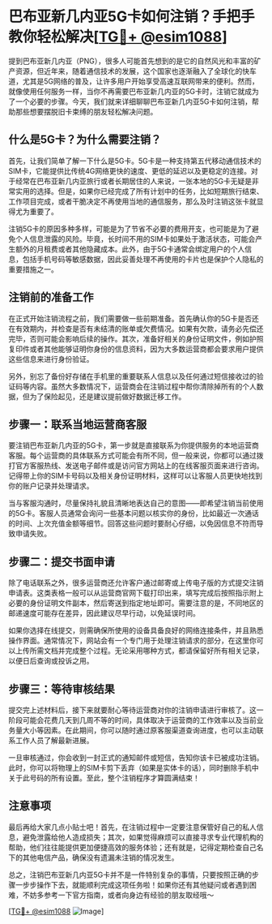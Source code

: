 # 巴布亚新几内亚5G卡如何注销？手把手教你轻松解决[[TG💪+ @esim1088](https://t.me/s/esim1088)]

提到巴布亚新几内亚（PNG），很多人可能首先想到的是它的自然风光和丰富的矿产资源，但近年来，随着通信技术的发展，这个国家也逐渐融入了全球化的快车道，尤其是5G网络的普及，让许多用户开始享受高速互联网带来的便利。然而，就像使用任何服务一样，当你不再需要巴布亚新几内亚的5G卡时，注销它就成为了一个必要的步骤。今天，我们就来详细聊聊巴布亚新几内亚5G卡如何注销，帮助那些想要摆脱旧卡束缚的朋友轻松解决问题。

## 什么是5G卡？为什么需要注销？

首先，让我们简单了解一下什么是5G卡。5G卡是一种支持第五代移动通信技术的SIM卡，它能提供比传统4G网络更快的速度、更低的延迟以及更稳定的连接。对于经常在巴布亚新几内亚旅行或者长期居住的人来说，一张本地的5G卡无疑是非常实用的选择。但是，如果你已经完成了所有计划中的任务，比如短期旅行结束、工作项目完成，或者干脆决定不再使用当地的通信服务，那么及时注销这张卡就显得尤为重要了。

注销5G卡的原因多种多样，可能是为了节省不必要的费用开支，也可能是为了避免个人信息泄露的风险。毕竟，长时间不用的SIM卡如果处于激活状态，可能会产生额外的月租费或者其他隐藏成本。此外，由于5G卡通常会绑定用户的个人信息，包括手机号码等敏感数据，因此妥善处理不再使用的卡片也是保护个人隐私的重要措施之一。

## 注销前的准备工作

在正式开始注销流程之前，我们需要做一些前期准备。首先确认你的5G卡是否还在有效期内，并检查是否有未结清的账单或欠费情况。如果有欠款，请务必先偿还完毕，否则可能会影响后续的操作。其次，准备好相关的身份证明文件，例如护照复印件或者其他能够证明你身份的信息资料，因为大多数运营商都会要求用户提供这些信息来进行身份验证。

另外，别忘了备份好存储在手机里的重要联系人信息以及任何通过短信接收过的验证码等内容。虽然大多数情况下，运营商会在注销过程中帮你清除掉所有的个人数据，但为了保险起见，还是建议提前做好数据迁移工作。

## 步骤一：联系当地运营商客服

要注销巴布亚新几内亚的5G卡，第一步就是直接联系为你提供服务的本地运营商客服。每个运营商的具体联系方式可能会有所不同，但一般来说，你都可以通过拨打官方客服热线、发送电子邮件或是访问官方网站上的在线客服页面来进行咨询。记得带上你的SIM卡号码以及相关身份证明材料，这样可以让客服人员更快地找到你的账户记录并处理请求。

当与客服沟通时，尽量保持礼貌且清晰地表达自己的意图——即希望注销当前使用的5G卡。客服人员通常会询问一些基本问题以核实你的身份，比如最近一次通话的时间、上次充值金额等细节。回答这些问题时要耐心仔细，以免因信息不符而导致申请失败。

## 步骤二：提交书面申请

除了电话联系之外，很多运营商还允许客户通过邮寄或上传电子版的方式提交注销申请表。这类表格一般可以从运营商官网下载打印出来，填写完成后按照指示附上必要的身份证明文件副本，然后寄送到指定地址即可。需要注意的是，不同地区的邮递速度可能存在差异，因此建议尽早行动，以免延误时间。

如果你选择在线提交，则需确保所使用的设备具备良好的网络连接条件，并且熟悉操作界面。通常情况下，网站会有一个专门用于处理注销请求的部分，在这里你可以上传所需文档并完成整个过程。无论采用哪种方式，都请保留好所有相关记录，以便日后查询或投诉之用。

## 步骤三：等待审核结果

提交完上述材料后，接下来就要耐心等待运营商对你的注销申请进行审核了。这一阶段可能会花费几天到几周不等的时间，具体取决于运营商的工作效率以及当前业务量大小等因素。在此期间，你可以随时通过原客服渠道查询进度，也可以主动联系工作人员了解最新进展。

一旦审核通过，你会收到一封正式的通知邮件或短信，告知你该卡已被成功注销。此时，你可以将物理上的SIM卡剪下丢弃（如果是实体卡的话），同时删除手机中关于此号码的所有设置。至此，整个注销程序才算圆满结束！

## 注意事项

最后再给大家几点小贴士吧！首先，在注销过程中一定要注意保管好自己的私人信息，避免泄露给他人造成损失；其次，如果觉得麻烦可以直接寻求专业代理机构的帮助，他们往往能提供更加便捷高效的服务体验；还有就是，记得定期检查自己名下的其他电信产品，确保没有遗漏未注销的情况发生。

总之，注销巴布亚新几内亚5G卡并不是一件特别复杂的事情，只要按照正确的步骤一步步操作下去，就能顺利完成这项任务啦！如果你还有其他疑问或者遇到困难，不妨多参考一下官方指南，或者向身边有经验的朋友取经哦～

[[TG💪+ @esim1088](https://t.me/s/esim1088) ![Image](https://i.postimg.cc/4NQfJmqS/Snipaste-2025-05-13-00-14-12.png)]